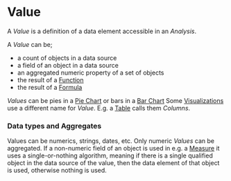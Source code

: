 # Value

A *Value* is a definition of a data element accessible in an *Analysis*.

A *Value* can be;
* a count of objects in a data source
* a field of an object in a data source
* an aggregated numeric property of a set of objects
* the result of a [Function](function.md)
* the result of a [Formula](formula.md)

*Values* can be pies in a [Pie Chart](../visualizations.md#pie-chart) or bars in a [Bar Chart](../visualizations.md#bar-chart)
Some [Visualizations](../visualizations.md) use a different name for *Value*. E.g. a [Table](../visualizations.md#table) calls them *Columns*.

### Data types and Aggregates
Values can be numerics, strings, dates, etc.
Only numeric *Values* can be aggregated. If a non-numeric field of an object is used in e.g. a [Measure](../visualizations.md#measure) it uses a single-or-nothing algorithm, meaning if there is a single qualified object in the data source of the value, then the data element of that object is used, otherwise nothing is used.
